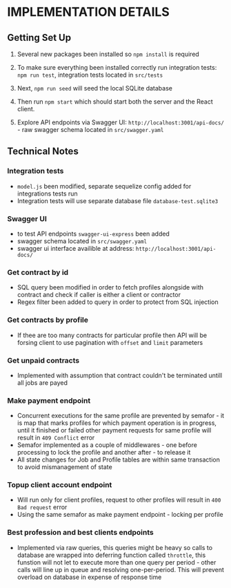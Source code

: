 # IMPLEMENTATION DETAILS

## Getting Set Up

  
1. Several new packages been installed so `npm install` is required
  
2. To make sure everything been installed correctly run integration tests: `npm run test`, integration tests located in `src/tests`

3. Next, `npm run seed` will seed the local SQLite database

4. Then run `npm start` which should start both the server and the React client.

5. Explore API endpoints via Swagger UI: `http://localhost:3001/api-docs/` - raw swagger schema located in `src/swagger.yaml`

  
## Technical Notes

  


### Integration tests
- `model.js` been modified, separate sequelize config added for integrations tests run
- Integration tests will use separate database file `database-test.sqlite3`

### Swagger UI
- to test API endpoints `swagger-ui-express` been added
- swagger schema located in `src/swagger.yaml`
- swagger ui interface availible at address: `http://localhost:3001/api-docs/` 

### Get contract by id
- SQL query been modified in order to fetch profiles alongside with contract and check if caller is either a client or contractor
- Regex filter been added to query in order to protect from SQL injection

### Get contracts by profile
- If thee are too many contracts for particular profile then API will be forsing client to use pagination with `offset` and `limit` parameters

### Get unpaid contracts
- Implemented with assumption that contract couldn't be terminated untill all jobs are payed

### Make payment endpoint
- Concurrent executions for the same profile are prevented by semafor - it is map that marks profiles for which payment operation is in progress, until it finished or failed other payment requests for same profile will result in `409 Conflict` error
- Semafor implemented as a couple of middlewares - one before processing to lock the profile and another after - to release it
- All state changes for Job and Profile tables are within same transaction to avoid mismanagement of state

### Topup client account endpoint
- Will run only for client profiles, request to other profiles will result in `400 Bad request` error
- Using the same semafor as make payment endpoint - locking per profile

### Best profession and best clients endpoints
- Implemented via raw queries, this queries might be heavy so calls to database are wrapped into deferring function called `throttle`, this funstion will not let to execute more than one query per period - other calls will line up in queue and resolving one-per-period. This will prevent overload on database in expense of response time

